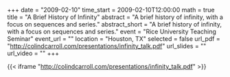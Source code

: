 +++
date = "2009-02-10"
time_start = 2009-02-10T12:00:00
math = true
title = "A Brief History of Infinity"
abstract = "A brief history of infinity, with a focus on sequences and series."
abstract_short = "A brief history of infinity, with a focus on sequences and series."
event = "Rice University Teaching Seminar"
event_url = ""
location = "Houston, TX"
selected = false
url_pdf = "http://colindcarroll.com/presentations/infinity_talk.pdf"
url_slides = ""
url_video = ""
+++

{{< iframe "http://colindcarroll.com/presentations/infinity_talk.pdf" >}}
